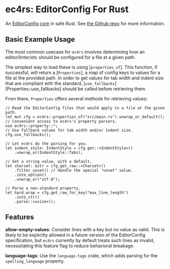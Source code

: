 # ec4rs: EditorConfig For Rust

An
[EditorConfig](https://editorconfig.org/)
[core](https://editorconfig-specification.readthedocs.io/#terminology)
in safe Rust.
See [the Github repo](https://github.com/TheDaemoness/ec4rs)
for more information.

## Basic Example Usage

The most common usecase for `ec4rs` involves
determining how an editor/linter/etc should be configured
for a file at a given path.

The simplest way to load these is using [`properties_of`].
This function, if successful, will return a [`Properties`],
a map of config keys to values for a file at the provided path.
In order to get values for tab width and indent size that are compliant
with the standard, [`use_fallbacks`][Properties::use_fallbacks]
should be called before retrieving them.

From there, `Properties` offers several methods for retrieving values:

```
// Read the EditorConfig files that would apply to a file at the given path.
let mut cfg = ec4rs::properties_of("src/main.rs").unwrap_or_default();
// Convenient access to ec4rs's property parsers.
use ec4rs::property::*;
// Use fallback values for tab width and/or indent size.
cfg.use_fallbacks();

// Let ec4rs do the parsing for you.
let indent_style: IndentStyle = cfg.get::<IndentStyle>()
    .unwrap_or(IndentStyle::Tabs);

// Get a string value, with a default.
let charset: &str = cfg.get_raw::<Charset>()
    .filter_unset() // Handle the special "unset" value.
    .into_option()
    .unwrap_or("utf-8");

// Parse a non-standard property.
let hard_wrap = cfg.get_raw_for_key("max_line_length")
    .into_str()
    .parse::<usize>();
```

## Features

**allow-empty-values**: Consider lines with a key but no value as valid.
This is likely to be explicitly allowed in a future version of the
EditorConfig specification, but `ec4rs` currently by default treats such lines
as invalid, necessitating this feature flag to reduce behavioral breakage.

**language-tags**: Use the `language-tags` crate, which adds parsing for the
`spelling_language` property.
